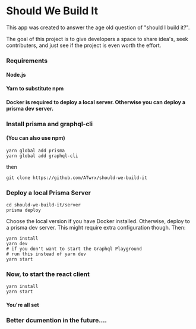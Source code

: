 Should We Build It 
==================

This app was created to answer the age old question of "should I build it?". 

The goal of this project is to give developers a space to share idea's, seek contributers, and just see if the project is even worth the effort. 

### Requirements
#### Node.js 
#### Yarn to substitute npm
#### Docker is required to deploy a local server. Otherwise you can deploy a prisma dev server.

### Install prisma and graphql-cli
#### (You can also use npm)
```shell
yarn global add prisma
yarn global add graphql-cli
```
then
```
git clone https://github.com/ATwrx/should-we-build-it
```

### Deploy a local Prisma Server
```shell
cd should-we-build-it/server
prisma deploy
```

Choose the local version if you have Docker installed.
Otherwise, deploy to a prisma dev server.
This might require extra configuration though.
Then: 
```
yarn install
yarn dev 
# if you don't want to start the Graphql Playground
# run this instead of yarn dev
yarn start
```

### Now, to start the react client 
```shell
yarn install
yarn start
```

#### You're all set
### Better dcumention in the future.... 
